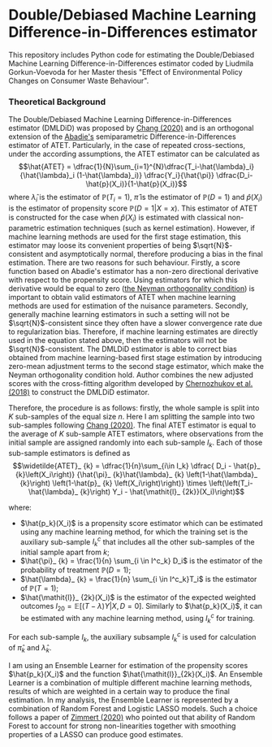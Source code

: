 # Double/Debiased Machine Learning Difference-in-Differences estimator

This repository includes Python code for estimating the Double/Debiased Machine Learning Difference-in-Differences estimator coded by Liudmila Gorkun-Voevoda for her Master thesis "Effect of Environmental Policy Changes on Consumer Waste Behaviour".

### Theoretical Background

The Double/Debiased Machine Learning Difference-in-Differences estimator (DMLDiD) was proposed by [Chang (2020)](https://academic.oup.com/ectj/article/23/2/177/5722119) and is an orthogonal extension of the [Abadie's](https://www.jstor.org/stable/3700681) semiparametric Difference-in-Differences estimator of ATET. Particularly, in the case of repeated cross-sections, under the according assumptions, the ATET estimator can be calculated as $$\hat{ATET} = \dfrac{1}{N}\sum_{i=1}^{N}\dfrac{T_i-\hat{\lambda}_i}{\hat{\lambda}_i (1-\hat{\lambda}_i)} \dfrac{Y_i}{\hat{\pi}} \dfrac{D_i-\hat{p}(X_i)}{1-\hat{p}(X_i)}$$
where $\hat{\lambda}_i$ is the estimator of $\mathbb{P}(T_i=1)$, $\hat{\pi}$ is the estimator of $\mathbb{P}(D=1)$ and $\hat{p}(X_i)$ is the estimator of propensity score $\mathbb{P}(D=1|X=x)$. 
This estimator of ATET is constructed for the case when $\hat{p}(X_i)$ is estimated with classical non-parametric estimation techniques (such as kernel estimation). 
However, if machine learning methods are used for the first stage estimation, this estimator may loose its convenient properties of being $\sqrt{N}$-consistent and asymptotically normal, therefore producing a bias in the final estimation. There are two reasons for such behaviour. 
Firstly, a score function based on Abadie's estimator has a non-zero directional derivative with respect to the propensity score. Using estimators for which this derivative would be equal to zero ([the Neyman orthogonality condition](https://doi.org/10.1111/ectj.12097)) is important to obtain valid estimators of ATET when machine learning methods are used for estimation of the nuisance parameters. 
Secondly, generally machine learning estimators in such a setting will not be $\sqrt{N}$-consistent since they often have a slower convergence rate due to regularization bias. Therefore, if machine learning estimates are directly used in the equation stated above, then the estimators will not be $\sqrt{N}$-consistent.
The DMLDiD estimator is able to correct bias obtained from machine learning-based first stage estimation by introducing zero-mean adjustment terms to the second stage estimator, which make the Neyman orthogonality condition hold. Author combines the new adjusted scores with the cross-fitting algorithm developed by [Chernozhukov et al. (2018)](https://academic.oup.com/ectj/article/21/1/C1/5056401) to construct the DMLDiD estimator.

Therefore, the procedure is as follows: firstly, the whole sample is split into $K$ sub-samples of the equal size $n$. Here I am splitting the sample into two sub-samples following [Chang (2020)](https://academic.oup.com/ectj/article/23/2/177/5722119). The final ATET estimator is equal to the average of $K$ sub-sample ATET estimators, where observations from the initial sample are assigned randomly into each sub-sample $I_k$. Each of those sub-sample estimators is defined as 
$$\widetilde{ATET}_ {k} = \dfrac{1}{n}\sum_{i\in I_k} \dfrac{ D_i - \hat{p}_ {k}\left(X_i\right)} {\hat{\pi}_ {k}\hat{\lambda}_ {k} \left(1-\hat{\lambda}_ {k}\right) \left(1-\hat{p}_ {k} \left(X_i\right)\right)} \times \left(\left(T_i-\hat{\lambda}_ {k}\right) Y_i - \hat{\mathit{l}_ {2k}}(X_i)\right)$$

where:
* $\hat{p_k}(X_i)$ is a propensity score estimator which can be estimated using any machine learning method, for which the training set is the auxiliary sub-sample $I^c_k$ that includes all the other sub-samples of the initial sample apart from $k$;
* $\hat{\pi}_ {k} = \frac{1}{n} \sum_{i \in I^c_k} D_i$ is the estimator of the probability of treatment $\mathbb{P}(D=1)$;
* $\hat{\lambda}_ {k} = \frac{1}{n} \sum_{i \in I^c_k}T_i$ is the estimator of $\mathbb{P}(T = 1)$;
* $\hat{\mathit{l}}_ {2k}(X_i)$ is the estimator of the expected weighted outcomes $\mathit{l}_{20} = \mathbb{E}\left[\left( T -\lambda \right) Y | X, D = 0\right]$. Similarly to $\hat{p_k}(X_i)$, it can be estimated with any machine learning method, using $I^c_k$ for training.

For each sub-sample $I_k$, the auxiliary subsample $I^c_k$ is used for calculation of $\hat{\pi}_k$ and $\hat{\lambda}_k$.

I am using an Ensemble Learner for estimation of the propensity scores $\hat{p_k}(X_i)$ and the function $\hat{\mathit{l}}_{2k}(X_i)$. An Ensemble Learner is a combination of multiple different machine learning methods, results of which are weighted in a certain way to produce the final estimation. In my analysis, the Ensemble Learner is represented by a combination of Random Forest and Logistic LASSO models. Such a choice follows a paper of [Zimmert (2020)](https://arxiv.org/abs/1809.01643) who pointed out that ability of Random Forest to account for strong non-linearities together with smoothing properties of a LASSO can produce good estimates. 
